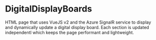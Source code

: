 # DigitalDisplayBoards

HTML page that uses VueJS v2 and the Azure SignalR service to display and dynamically update a digital display board. Each section is updated independentl which keeps the page performant and lightweight.
